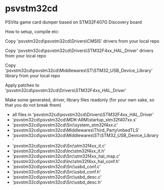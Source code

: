 # psvstm32cd
PSVita game card dumper based on STM32F407G Discovery board

How to setup, compile etc:

Copy 'psvstm32cd\psvstm32cd\Drivers\CMSIS' drivers from your local repo

Copy 'psvstm32cd\psvstm32cd\Drivers\STM32F4xx_HAL_Driver' drivers from your local repo

Copy 'psvstm32cd\psvstm32cd\Middlewares\ST\STM32_USB_Device_Library' library from your local repo

Apply patches to 'psvstm32cd\psvstm32cd\Drivers\STM32F4xx_HAL_Driver'

Make some generated, driver, library files readonly (for your own sake, so that you do not break them)

- all files in 'psvstm32cd\psvstm32cd\Drivers\STM32F4xx_HAL_Driver'
- 'psvstm32cd\psvstm32cd\MDK-ARM\startup_stm32f407xx.s'
- 'psvstm32cd\psvstm32cd\Src\system_stm32f4xx.c'
- 'psvstm32cd\psvstm32cd\Middlewares\Third_Party\mbedTLS'
- 'psvstm32cd\psvstm32cd\Middlewares\ST\STM32_USB_Device_Library'
- 'psvstm32cd\psvstm32cd\Src\stm32f4xx_it.c'
- 'psvstm32cd\psvstm32cd\Inc\stm32f4xx_it.h'
- 'psvstm32cd\psvstm32cd\Src\stm32f4xx_hal_msp.c'
- 'psvstm32cd\psvstm32cd\Inc\stm32f4xx_hal_conf.h'
- 'psvstm32cd\psvstm32cd\Src\usbd_conf.c'
- 'psvstm32cd\psvstm32cd\Src\usbd_conf.h'
- 'psvstm32cd\psvstm32cd\Src\usbd_desc.c'
- 'psvstm32cd\psvstm32cd\Src\usbd_desc.h'
